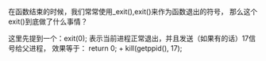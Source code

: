 在函数结束的时候，我们常常使用_exit(),exit()来作为函数退出的符号，
那么这个exit()到底做了什么事情？

这里先提到一个：exit(0);
	表示当前进程正常退出，并且发送（如果有的话）17信号给父进程，
	效果等于：
		return 0; + kill(getppid(), 17);

